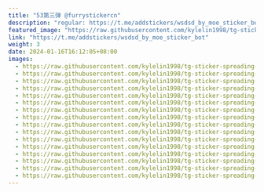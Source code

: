 ```yaml
---
title: "53第三弹 @furrystickercn"
description: "regular: https://t.me/addstickers/wsdsd_by_moe_sticker_bot"
featured_image: "https://raw.githubusercontent.com/kylelin1998/tg-sticker-spreading-worldwide-images/main/img/3496d4f9-9911-430b-9e96-13406283ff61.jpg"
link: "https://t.me/addstickers/wsdsd_by_moe_sticker_bot"
weight: 3
date: 2024-01-16T16:12:05+08:00
images:
  - https://raw.githubusercontent.com/kylelin1998/tg-sticker-spreading-worldwide-images/main/img/3496d4f9-9911-430b-9e96-13406283ff61.jpg
  - https://raw.githubusercontent.com/kylelin1998/tg-sticker-spreading-worldwide-images/main/img/8d5c376e-203e-4392-882f-ed5ed5d1f736.jpg
  - https://raw.githubusercontent.com/kylelin1998/tg-sticker-spreading-worldwide-images/main/img/2b7cc988-dccc-4e66-ba03-9c7a84303ed5.jpg
  - https://raw.githubusercontent.com/kylelin1998/tg-sticker-spreading-worldwide-images/main/img/007ef069-987a-4c73-b4e2-8bfb3bce7aae.jpg
  - https://raw.githubusercontent.com/kylelin1998/tg-sticker-spreading-worldwide-images/main/img/89541d2c-40e7-45d7-9694-dd6e917a0c17.jpg
  - https://raw.githubusercontent.com/kylelin1998/tg-sticker-spreading-worldwide-images/main/img/cd4abbf0-7ee8-482e-b385-d888e8f4e552.jpg
  - https://raw.githubusercontent.com/kylelin1998/tg-sticker-spreading-worldwide-images/main/img/9c2dc2bd-2405-4639-9f81-53438f0f5a3b.jpg
  - https://raw.githubusercontent.com/kylelin1998/tg-sticker-spreading-worldwide-images/main/img/44ca81ee-9925-4339-81c8-07e12f5b182a.jpg
  - https://raw.githubusercontent.com/kylelin1998/tg-sticker-spreading-worldwide-images/main/img/1682dceb-e612-4cff-a009-81a9162251fc.jpg
  - https://raw.githubusercontent.com/kylelin1998/tg-sticker-spreading-worldwide-images/main/img/e6ad6050-5457-47ea-b568-356535cde966.jpg
  - https://raw.githubusercontent.com/kylelin1998/tg-sticker-spreading-worldwide-images/main/img/76e7cdb6-8334-4dc6-84dc-02fbd0e96203.jpg
  - https://raw.githubusercontent.com/kylelin1998/tg-sticker-spreading-worldwide-images/main/img/f2df50ef-9864-4b94-9dca-e2b18135ad28.jpg
  - https://raw.githubusercontent.com/kylelin1998/tg-sticker-spreading-worldwide-images/main/img/6c3beb3c-27c7-4383-a392-7398fafba818.jpg
  - https://raw.githubusercontent.com/kylelin1998/tg-sticker-spreading-worldwide-images/main/img/8d554703-e730-4d1f-beb9-e3a4dacea99f.jpg
  - https://raw.githubusercontent.com/kylelin1998/tg-sticker-spreading-worldwide-images/main/img/59ef6ec9-b841-4432-9115-ef0e33eb160f.jpg
  - https://raw.githubusercontent.com/kylelin1998/tg-sticker-spreading-worldwide-images/main/img/344fe82d-8eb9-455e-ada3-9aed1a018870.jpg
---
```

